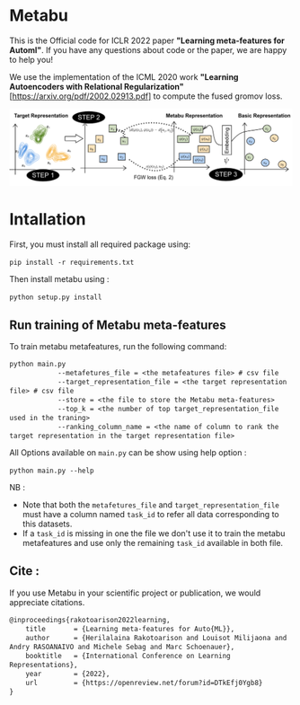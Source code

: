 # Metabu
This is the Official code for ICLR 2022 paper **"Learning meta-features for Automl"**.
If you have any questions about code or the paper, we are happy to help you!

We use the implementation of the ICML 2020 work **"Learning Autoencoders with Relational Regularization"** [https://arxiv.org/pdf/2002.02913.pdf] 
to compute the fused gromov loss.


![alt text](illustration_metabu.png "Title")



# Intallation
First, you must install all required package using: 

`pip install -r requirements.txt`

Then install metabu using :

`python setup.py install`

## Run training of Metabu meta-features

To train metabu metafeatures, run the following command:

```
python main.py 
            --metafetures_file = <the metafeatures file> # csv file
            --target_representation_file = <the target representation file> # csv file
            --store = <the file to store the Metabu meta-features> 
            --top_k = <the number of top target_representation_file used in the traning>
            --ranking_column_name = <the name of column to rank the target representation in the target representation file>
```

All Options available on `main.py` can be show using help option :

`python main.py --help `


NB : 
- Note that both the `metafetures_file` and `target_representation_file` must have a column named `task_id` to refer all data corresponding to this datasets.
- If a `task_id` is missing in one the file we don't use it to train the metabu metafeatures and use only the remaining `task_id`  available in both file.

## Cite :
If you use Metabu in your scientific project or publication, we would appreciate citations.


``` 
@inproceedings{rakotoarison2022learning,
    title       = {Learning meta-features for Auto{ML}},
    author      = {Herilalaina Rakotoarison and Louisot Milijaona and Andry RASOANAIVO and Michele Sebag and Marc Schoenauer},
    booktitle   = {International Conference on Learning Representations},
    year        = {2022},
    url         = {https://openreview.net/forum?id=DTkEfj0Ygb8}
}
```
